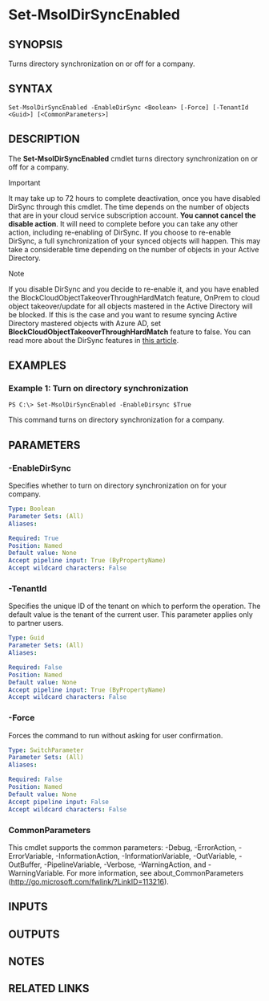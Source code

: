 ﻿---
external help file: Microsoft.Online.Administration.Automation.PSModule.dll-Help.xml
online version:
schema: 2.0.0
ms.assetid: 2874711E-96F5-43E8-8D90-332C65A85FB5
ms.reviewer: rodejo
ms.custom: iamfeature=PowerShell
---

# Set-MsolDirSyncEnabled

## SYNOPSIS
Turns directory synchronization on or off for a company.

## SYNTAX

```
Set-MsolDirSyncEnabled -EnableDirSync <Boolean> [-Force] [-TenantId <Guid>] [<CommonParameters>]
```

## DESCRIPTION
The **Set-MsolDirSyncEnabled** cmdlet turns directory synchronization on or off for a company.

>[!IMPORTANT]
>It may take up to 72 hours to complete deactivation, once you have disabled DirSync through this cmdlet. The time depends on the number of objects that are in your cloud service subscription account. **You cannot cancel the disable action**. It will need to complete before you can take any other action, including re-enabling of DirSync. If you choose to re-enable DirSync, a full synchronization of your synced objects will happen. This may take a considerable time depending on the number of objects in your Active Directory.

>[!NOTE]
>If you disable DirSync and you decide to re-enable it, and you have enabled the BlockCloudObjectTakeoverThroughHardMatch feature, OnPrem to cloud object takeover/update for all objects mastered in the Active Directory will be blocked. If this is the case and you want to resume syncing Active Directory mastered objects with Azure AD, set **BlockCloudObjectTakeoverThroughHardMatch** feature to false. You can read more about the DirSync features in [this article](Set-MsolDirSyncFeature.md).

## EXAMPLES

### Example 1: Turn on directory synchronization
```
PS C:\> Set-MsolDirSyncEnabled -EnableDirsync $True
```

This command turns on directory synchronization for a company.

## PARAMETERS

### -EnableDirSync
Specifies whether to turn on directory synchronization on for your company.

```yaml
Type: Boolean
Parameter Sets: (All)
Aliases:

Required: True
Position: Named
Default value: None
Accept pipeline input: True (ByPropertyName)
Accept wildcard characters: False
```

### -TenantId
Specifies the unique ID of the tenant on which to perform the operation.
The default value is the tenant of the current user.
This parameter applies only to partner users.

```yaml
Type: Guid
Parameter Sets: (All)
Aliases:

Required: False
Position: Named
Default value: None
Accept pipeline input: True (ByPropertyName)
Accept wildcard characters: False
```

### -Force
Forces the command to run without asking for user confirmation.

```yaml
Type: SwitchParameter
Parameter Sets: (All)
Aliases:

Required: False
Position: Named
Default value: None
Accept pipeline input: False
Accept wildcard characters: False
```

### CommonParameters
This cmdlet supports the common parameters: -Debug, -ErrorAction, -ErrorVariable, -InformationAction, -InformationVariable, -OutVariable, -OutBuffer, -PipelineVariable, -Verbose, -WarningAction, and -WarningVariable. For more information, see about_CommonParameters (http://go.microsoft.com/fwlink/?LinkID=113216).

## INPUTS

## OUTPUTS

## NOTES

## RELATED LINKS
